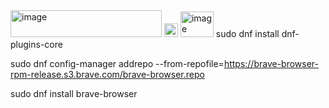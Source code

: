 <img width="242" height="43" alt="image" src="https://github.com/user-attachments/assets/c6b51662-9958-4231-bee8-91458e3f261d" />
<img width="22" height="22" alt="image" src="https://github.com/user-attachments/assets/c63df6ab-7f2e-4c6e-8b06-4cb91ff84d77" />
<img width="53" height="41" alt="image" src="https://github.com/user-attachments/assets/c7745cf6-de85-4b32-acde-d0ea7081742b" />
sudo dnf install dnf-plugins-core

sudo dnf config-manager addrepo --from-repofile=https://brave-browser-rpm-release.s3.brave.com/brave-browser.repo

sudo dnf install brave-browser


